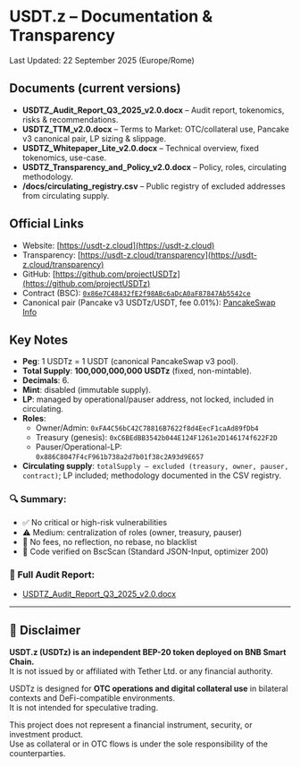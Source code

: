# USDT.z – Documentation & Transparency

Last Updated: 22 September 2025 (Europe/Rome)

## Documents (current versions)
- **USDTZ_Audit_Report_Q3_2025_v2.0.docx** – Audit report, tokenomics, risks & recommendations.
- **USDTZ_TTM_v2.0.docx** – Terms to Market: OTC/collateral use, Pancake v3 canonical pair, LP sizing & slippage.
- **USDTZ_Whitepaper_Lite_v2.0.docx** – Technical overview, fixed tokenomics, use-case.
- **USDTZ_Transparency_and_Policy_v2.0.docx** – Policy, roles, circulating methodology.
- **/docs/circulating_registry.csv** – Public registry of excluded addresses from circulating supply.

## Official Links
- Website: [https://usdt-z.cloud](https://usdt-z.cloud)
- Transparency: [https://usdt-z.cloud/transparency](https://usdt-z.cloud/transparency)
- GitHub: [https://github.com/projectUSDTz](https://github.com/projectUSDTz)
- Contract (BSC): [`0x86e7C48432fE2f98ABc6aDcA0aF87847Ab5542ce`](https://bscscan.com/token/0x86e7C48432fE2f98ABc6aDcA0aF87847Ab5542ce)
- Canonical pair (Pancake v3 USDTz/USDT, fee 0.01%): [PancakeSwap Info](https://pancakeswap.finance/info/v3/pairs/0x5483d364EbdD0795E1F678Fa25bc365D17339d71?chain=bsc)

## Key Notes
- **Peg**: 1 USDTz = 1 USDT (canonical PancakeSwap v3 pool).
- **Total Supply**: **100,000,000,000 USDTz** (fixed, non-mintable).
- **Decimals**: 6.
- **Mint**: disabled (immutable supply).
- **LP**: managed by operational/pauser address, not locked, included in circulating.
- **Roles**:
  - Owner/Admin: `0xFA4C56bC42C78816B7622f8d4EecF1caAd89fDb4`
  - Treasury (genesis): `0xC6BEdBB3542b044E124F1261e2D146174f622F2D`
  - Pauser/Operational-LP: `0x886C8047F4cF961b738a2d7b01f38c2A93d9E657`
- **Circulating supply**: `totalSupply – excluded (treasury, owner, pauser, contract)`; LP included; methodology documented in the CSV registry.

### 🔍 Summary:
- ✅ No critical or high-risk vulnerabilities
- ⚠️ Medium: centralization of roles (owner, treasury, pauser)
- 🚫 No fees, no reflection, no rebase, no blacklist
- 📜 Code verified on BscScan (Standard JSON-Input, optimizer 200)

### 📄 Full Audit Report:
- [USDTZ_Audit_Report_Q3_2025_v2.0.docx](./docs/USDTZ_Audit_Report_Q3_2025_v2.0.docx)

---

## 📌 Disclaimer

**USDT.z (USDTz) is an independent BEP-20 token deployed on BNB Smart Chain.**  
It is not issued by or affiliated with Tether Ltd. or any financial authority.

USDTz is designed for **OTC operations and digital collateral use** in bilateral contexts and DeFi-compatible environments.  
It is not intended for speculative trading.

This project does not represent a financial instrument, security, or investment product.  
Use as collateral or in OTC flows is under the sole responsibility of the counterparties.

